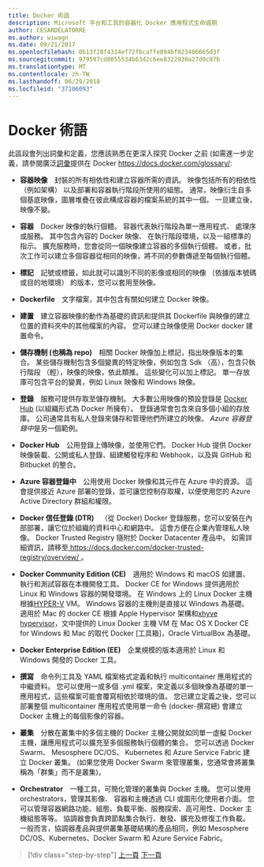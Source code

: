 ```yaml
---
title: Docker 術語
description: Microsoft 平台和工具的容器化 Docker 應用程式生命週期
author: CESARDELATORRE
ms.author: wiwagn
ms.date: 09/21/2017
ms.openlocfilehash: 0b13f28f4314ef72fbcaffe894bf823486665d3f
ms.sourcegitcommit: 979597cd8055534b63d2c6ee8322938a27d0c87b
ms.translationtype: MT
ms.contentlocale: zh-TW
ms.lasthandoff: 06/29/2018
ms.locfileid: "37106093"
---
```

# <a name="docker-terminology"></a>Docker 術語

此區段會列出詞彙和定義，您應該熟悉在更深入探究 Docker 之前 (如需進一步定義，請參閱廣泛[詞彙](https://docs.docker.com/glossary/)提供在 Docker <https://docs.docker.com/glossary/>:

-   **容器映像** 封裝的所有相依性和建立容器所需的資訊。 映像包括所有的相依性 （例如架構） 以及部署和容器執行階段所使用的組態。 通常，映像衍生自多個基底映像，圖層堆疊在彼此構成容器的檔案系統的其中一個。 一旦建立後，映像不變。

-   **容器** Docker 映像的執行個體。 容器代表執行階段為單一應用程式、 處理序或服務。 其中包含內容的 Docker 映像、 在執行階段環境，以及一組標準的指示。 擴充服務時，您會從同一個映像建立容器的多個執行個體。 或者，批次工作可以建立多個容器從相同的映像，將不同的參數傳遞至每個執行個體。

-   **標記** 記號或標籤，如此就可以識別不同的影像或相同的映像 （依據版本號碼或目的地環境） 的版本，您可以套用至映像。

-   **Dockerfile** 文字檔案，其中包含有關如何建立 Docker 映像。

-   **建置** 建立容器映像的動作為基礎的資訊和提供其 Dockerfile 與映像的建立位置的資料夾中的其他檔案的內容。 您可以建立映像使用 Docker docker 建置命令。

-   **儲存機制 (也稱為 repo)** 相關 Docker 映像加上標記，指出映像版本的集合。 某些儲存機制包含多個變異的特定映像，例如包含 Sdk （高），包含只執行階段 （輕），映像的映像，依此類推。 這些變化可以加上標記。 單一存放庫可包含平台的變異，例如 Linux 映像和 Windows 映像。

-   **登錄** 服務可提供存取至儲存機制。 大多數公用映像的預設登錄是 [Docker Hub](https://hub.docker.com/) (以組織形式為 Docker 所擁有）。 登錄通常會包含來自多個小組的存放庫。 公司通常具有私人登錄來儲存和管理他們所建立的映像。 *Azure 容器登錄中*是另一個範例。

-   **Docker Hub** 公用登錄上傳映像，並使用它們。 Docker Hub 提供 Docker 映像裝載、公開或私人登錄、組建觸發程序和 Webhook，以及與 GitHub 和 Bitbucket 的整合。

-   **Azure 容器登錄中** 公用使用 Docker 映像和其元件在 Azure 中的資源。 這會提供接近 Azure 部署的登錄，並可讓您控制存取權，以便使用您的 Azure Active Directory 群組和權限。

-   **Docker 信任登錄 (DTR)** （從 Docker) Docker 登錄服務，您可以安裝在內部部署，讓它位於組織的資料中心和網路中。 這會方便在企業內管理私人映像。 Docker Trusted Registry 隨附於 Docker Datacenter 產品中。 如需詳細資訊，請移至[ https://docs.docker.com/docker-trusted-registry/overview/ ](https://docs.docker.com/docker-trusted-registry/overview/)。

-   **Docker Community Edition (CE)** 適用於 Windows 和 macOS 如建置、 執行和測試容器在本機開發工具。 Docker CE for Windows 提供適用於 Linux 和 Windows 容器的開發環境。 在 Windows 上的 Linux Docker 主機根據[HYPER-V](https://www.microsoft.com/en-us/server-cloud/solutions/virtualization.aspx) VM。 Windows 容器的主機則是直接以 Windows 為基礎。 適用於 Mac 的 docker CE 根據 Apple Hypervisor 架構和[xhyve hypervisor](https://github.com/mist64/xhyve)，文中提供的 Linux Docker 主機 VM 在 Mac OS X Docker CE for Windows 和 Mac 的取代 Docker [工具箱]，Oracle VirtualBox 為基礎。

-   **Docker Enterprise Edition (EE)** 企業規模的版本適用於 Linux 和 Windows 開發的 Docker 工具。

-   **撰寫** 命令列工具及 YAML 檔案格式定義和執行 multicontainer 應用程式的中繼資料。 您可以使用一或多個 .yml 檔案，來定義以多個映像為基礎的單一應用程式，這些檔案可能會覆寫相依於環境的值。 您已建立定義之後，您可以部署整個 multicontainer 應用程式使用單一命令 (docker-撰寫總) 會建立 Docker 主機上的每個影像的容器。

-   **叢集** 分散在叢集中的多個主機的 Docker 主機公開就如同單一虛擬 Docker 主機，讓應用程式可以擴充至多個服務執行個體的集合。 您可以透過 Docker Swarm、 Mesosphere DC/OS、 Kubernetes 和 Azure Service Fabric 建立 Docker 叢集。 (如果您使用 Docker Swarm 來管理叢集，您通常會將叢集稱為「群集」而不是叢集)。

-   **Orchestrator** 一種工具，可簡化管理的叢集與 Docker 主機。 您可以使用 orchestrators，管理其影像、 容器和主機透過 CLI 或圖形化使用者介面。 您可以管理容器網路功能、組態、負載平衡、服務探索、高可用性、Docker 主機組態等等。 協調器會負責跨節點集合執行、散發、擴充及修復工作負載。 一般而言，協調器產品與提供叢集基礎結構的產品相同，例如 Mesosphere DC/OS、Kubernetes、Docker Swarm 和 Azure Service Fabric。


>[!div class="step-by-step"]
[上一頁](what-is-docker.md)
[下一頁](docker-containers-images-and-registries.md)
